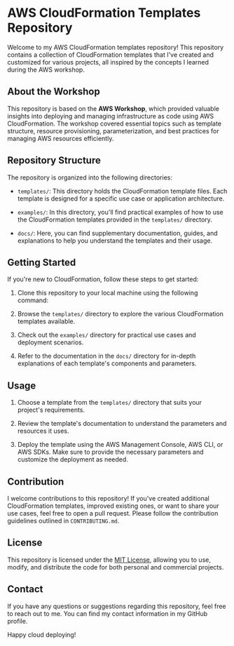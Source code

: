# AWS CloudFormation Templates Repository

Welcome to my AWS CloudFormation templates repository! This repository contains a collection of CloudFormation templates that I've created and customized for various projects, all inspired by the concepts I learned during the AWS workshop.

## About the Workshop

This repository is based on the **AWS Workshop**, which provided valuable insights into deploying and managing infrastructure as code using AWS CloudFormation. The workshop covered essential topics such as template structure, resource provisioning, parameterization, and best practices for managing AWS resources efficiently.

## Repository Structure

The repository is organized into the following directories:

- `templates/`: This directory holds the CloudFormation template files. Each template is designed for a specific use case or application architecture.

- `examples/`: In this directory, you'll find practical examples of how to use the CloudFormation templates provided in the `templates/` directory.

- `docs/`: Here, you can find supplementary documentation, guides, and explanations to help you understand the templates and their usage.

## Getting Started

If you're new to CloudFormation, follow these steps to get started:

1. Clone this repository to your local machine using the following command:
2. Browse the `templates/` directory to explore the various CloudFormation templates available.

3. Check out the `examples/` directory for practical use cases and deployment scenarios.

4. Refer to the documentation in the `docs/` directory for in-depth explanations of each template's components and parameters.

## Usage

1. Choose a template from the `templates/` directory that suits your project's requirements.

2. Review the template's documentation to understand the parameters and resources it uses.

3. Deploy the template using the AWS Management Console, AWS CLI, or AWS SDKs. Make sure to provide the necessary parameters and customize the deployment as needed.

## Contribution

I welcome contributions to this repository! If you've created additional CloudFormation templates, improved existing ones, or want to share your use cases, feel free to open a pull request. Please follow the contribution guidelines outlined in `CONTRIBUTING.md`.

## License

This repository is licensed under the [MIT License](LICENSE), allowing you to use, modify, and distribute the code for both personal and commercial projects.

## Contact

If you have any questions or suggestions regarding this repository, feel free to reach out to me. You can find my contact information in my GitHub profile.

Happy cloud deploying!

   
